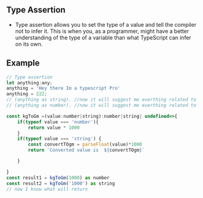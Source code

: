 ## Type Assertion

- Type assertion allows you to set the type of a value and tell the compiler not to infer it. This is when you, as a programmer, might have a better understanding of the type of a variable than what TypeScript can infer on its own.

## Example

```javascript
// Type assertion
let anything:any;
anything = 'Hey there Im a typescript Pro'
anything = 222;
// (anything as string). //now it will suggest me everthing related to string
// (anything as number). //now it will suggest me everthing related to number

const kgToGm =(value:number|string):number|string| undefined=>{
    if(typeof value === 'number'){
        return value * 1000
    }
    if(typeof value === 'string') {
        const convertTOgm = parseFloat(value)*1000
        return `Converted value is  ${convertTOgm}`

    }

}
const result1 = kgToGm(1000) as number
const result2 = kgToGm('1000') as string
// now I know what will return
```
